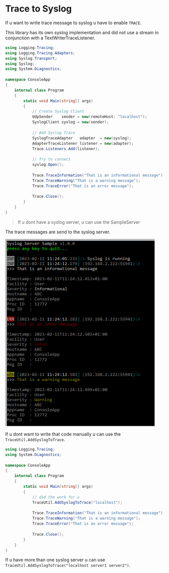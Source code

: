 # Trace to Syslog

If u want to write trace message to syslog u have to enable `TRACE`.

This library has its own syslog implementation and did not use a stream in conjunction with a TextWriterTraceListener.

```csharp
using Logging.Tracing;
using Logging.Tracing.Adapters;
using Syslog.Transport;
using Syslog;
using System.Diagnostics;

namespace ConsoleApp
{
    internal class Program
    {
        static void Main(string[] args)
        {
            // Create Syslog Client
            UdpSender    sender = new(remoteHost: "localhost");
            SyslogClient syslog = new(sender);

            // Add Syslog Trace
            SyslogTraceAdapter   adapter  = new(syslog);
            AdapterTraceListener listener = new(adapter);
            Trace.Listeners.Add(listener);

            // Try to connect
            syslog.Open();

            Trace.TraceInformation("That is an informational message");
            Trace.TraceWarning("That is a warning message");
            Trace.TraceError("That is an error message");

            Trace.Close();
        }
    }
}
```

> If u dont have a syslog server, u can use the SampleServer

The trace messages are send to the syslog server.

![Syslog Server Output](./Images/trace-to-syslog-server.png)

If u dont want to write that code manually u can use the ``TraceUtil.AddSyslogToTrace``.

```csharp
using Logging.Tracing;
using System.Diagnostics;

namespace ConsoleApp
{
    internal class Program
    {
        static void Main(string[] args)
        {
            // did the work for u
            TraceUtil.AddSyslogToTrace("localhost");

            Trace.TraceInformation("That is an informational message");
            Trace.TraceWarning("That is a warning message");
            Trace.TraceError("That is an error message");

            Trace.Close();
        }
    }
}
```

If u have more than one syslog server u can use ``TraceUtil.AddSyslogToTrace("localhost server1 server2")``.

